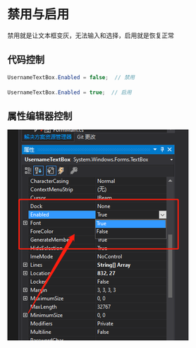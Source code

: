 # 禁用与启用

禁用就是让文本框变灰，无法输入和选择，启用就是恢复正常

## 代码控制

```csharp
UsernameTextBox.Enabled = false;  // 禁用

UsernameTextBox.Enabled = true;  // 启用
```

## 属性编辑器控制

![TextBox启用与禁用属性编辑器设置](assets/images/TextBox启用与禁用属性编辑器设置.png)